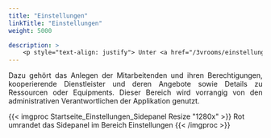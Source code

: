 ```yaml
---
title: "Einstellungen"
linkTitle: "Einstellungen"
weight: 5000

description: >
    <p style="text-align: justify"> Unter <a href="/3vrooms/einstellungen/"> Einstellungen </a> können Sie ROOMS individuell und firmenspezifisch konfigurieren. </p>
---
```

<p style="text-align: justify">  Dazu gehört das Anlegen der Mitarbeitenden und ihren Berechtigungen, kooperierende Dienstleister und deren Angebote sowie Details zu Ressourcen oder Equipments.
Dieser Bereich wird vorrangig von den administrativen Verantwortlichen der Applikation genutzt. </p>

{{< imgproc Startseite_Einstellungen_Sidepanel Resize "1280x" >}}
Rot umrandet das Sidepanel im Bereich Einstellungen {{< /imgproc >}}
